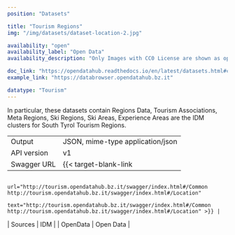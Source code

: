 ```yaml
---
position: "Datasets"

title: "Tourism Regions"
img: "/img/datasets/dataset-location-2.jpg"

availability: "open"
availability_label: "Open Data"
availability_description: "Only Images with CC0 License are shown as open data"

doc_link: "https://opendatahub.readthedocs.io/en/latest/datasets.html#common-dataset"
example_link: "https://databrowser.opendatahub.bz.it" 

datatype: "Tourism"
---
```


In particular, these datasets contain Regions Data, Tourism Associations, Meta Regions, Ski Regions, Ski Areas, Experience Areas are the IDM clusters for South Tyrol Tourism Regions.

|             |                                                                                                                           |
| :---------- | ------------------------------------------------------------------------------------------------------------------------- |
| Output      | JSON, mime-type application/json                                                                                          |
| API version | v1                                                                                                                        |
| Swagger URL | {{< target-blank-link
                        url="http://tourism.opendatahub.bz.it/swagger/index.html#/Common http://tourism.opendatahub.bz.it/swagger/index.html#/Location"
                        text="http://tourism.opendatahub.bz.it/swagger/index.html#/Common http://tourism.opendatahub.bz.it/swagger/index.html#/Location" >}} |
| Sources     | IDM                                                                                                                       |
| OpenData    | Open Data                                                      |
